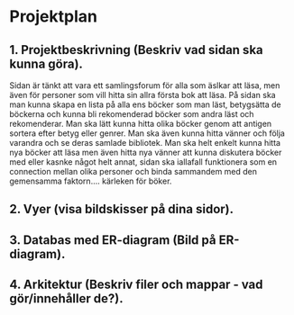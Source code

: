 # Projektplan

## 1. Projektbeskrivning (Beskriv vad sidan ska kunna göra). 
Sidan är tänkt att vara ett samlingsforum för alla som äslkar att läsa, men även för personer som vill hitta sin allra första bok att läsa. På sidan ska man kunna skapa en lista på alla ens böcker som man läst, betygsätta de böckerna och kunna bli rekomenderad böcker som andra läst och rekomenderar. Man ska lätt kunna hitta olika böcker genom att antigen sortera efter betyg eller genrer. Man ska även kunna hitta vänner och följa varandra och se deras samlade bibliotek. Man ska helt enkelt kunna hitta nya böcker att läsa men även hitta nya vänner att kunna diskutera böcker med eller kasnke något helt annat, sidan ska iallafall funktionera som en connection mellan olika personer och binda sammandem med den gemensamma faktorn.... kärleken för böker.
## 2. Vyer (visa bildskisser på dina sidor).
## 3. Databas med ER-diagram (Bild på ER-diagram).
## 4. Arkitektur (Beskriv filer och mappar - vad gör/innehåller de?).



